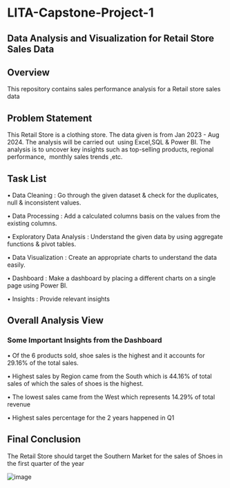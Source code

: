 # LITA-Capstone-Project-1
## Data Analysis and Visualization for Retail Store Sales Data

## Overview 
This repository contains sales performance analysis for a Retail store sales data

## Problem Statement 
This Retail Store is a clothing store. The data given is from Jan 2023 - Aug 2024.
The analysis will be carried out  using Excel,SQL & Power BI. The analysis is to uncover key insights such as top-selling products, regional performance,  monthly sales trends ,etc.

## Task List
• Data Cleaning : Go through the given dataset & check for the duplicates, null & inconsistent values.

• Data Processing : Add a calculated columns basis on the values from the existing columns.

• Exploratory Data Analysis : Understand the given data by using aggregate functions & pivot tables.

• Data Visualization : Create an appropriate charts to understand the data easily.

• Dashboard : Make a dashboard by placing a different charts on a single page using Power BI.

• Insights : Provide relevant insights 


## Overall Analysis View

### Some Important Insights from the Dashboard
• Of the 6 products sold, shoe sales is the highest and it accounts for 29.16% of the total sales. 

• Highest sales by Region came from the South which is 44.16% of total sales of which the sales of shoes is the highest. 

• The lowest sales came from the West which represents 14.29% of total revenue 

• Highest sales percentage for the 2 years happened in Q1

## Final Conclusion

The Retail Store should target the Southern Market for the sales of Shoes in the first quarter of the year

![image](https://github.com/user-attachments/assets/50a18654-069b-4ccc-b77e-a62a5ebe208d)
